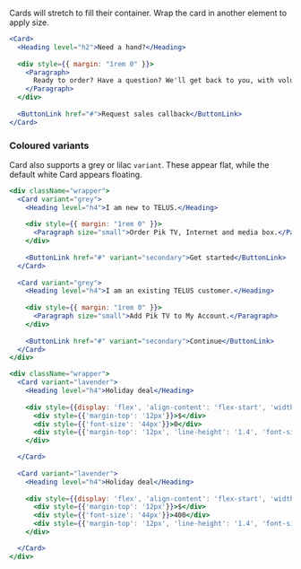 Cards will stretch to fill their container. Wrap the card in another element to apply size.

```jsx
<Card>
  <Heading level="h2">Need a hand?</Heading>
  
  <div style={{ margin: "1rem 0" }}>
    <Paragraph>
      Ready to order? Have a question? We'll get back to you, with volume discounts available to larger accounts.
    </Paragraph>
  </div>
  
  <ButtonLink href="#">Request sales callback</ButtonLink>
</Card>
```

### Coloured variants

Card also supports a grey or lilac `variant`. These appear flat, while the default white Card appears floating.

```jsx {"props": {"className": "docs__layout-horizontally"}}
<div className="wrapper">
  <Card variant="grey">
    <Heading level="h4">I am new to TELUS.</Heading>
    
    <div style={{ margin: "1rem 0" }}>
      <Paragraph size="small">Order Pik TV, Internet and media box.</Paragraph>
    </div>
    
    <ButtonLink href="#" variant="secondary">Get started</ButtonLink>
  </Card>
  
  <Card variant="grey">
    <Heading level="h4">I am an existing TELUS customer.</Heading>
    
    <div style={{ margin: "1rem 0" }}>
      <Paragraph size="small">Add Pik TV to My Account.</Paragraph>
    </div>
    
    <ButtonLink href="#" variant="secondary">Continue</ButtonLink>
  </Card>
</div>
```

```jsx {"props": {"className": "docs__layout-horizontally"}}
<div className="wrapper">
  <Card variant="lavender">
    <Heading level="h4">Holiday deal</Heading>
    
    <div style={{display: 'flex', 'align-content': 'flex-start', 'width': '280px'}}>
      <div style={{'margin-top': '12px'}}>$</div>
      <div style={{'font-size': '44px'}}>0</div>
      <div style={{'margin-top': '12px', 'line-height': '1.4', 'font-size': '16px', 'margin-left': '16px'}}>on a 2-year <br/> SharePlus Ultra Plan</div>
    </div>

  </Card>
  
  <Card variant="lavender">
    <Heading level="h4">Holiday deal</Heading>
    
    <div style={{display: 'flex', 'align-content': 'flex-start', 'width': '280px'}}>
      <div style={{'margin-top': '12px'}}>$</div>
      <div style={{'font-size': '44px'}}>400</div>
      <div style={{'margin-top': '12px', 'line-height': '1.4', 'font-size': '16px', 'margin-left': '16px'}}>on a 2-year <br/> SharePlus Ultra Plan</div>
    </div>

  </Card>
</div>
```
